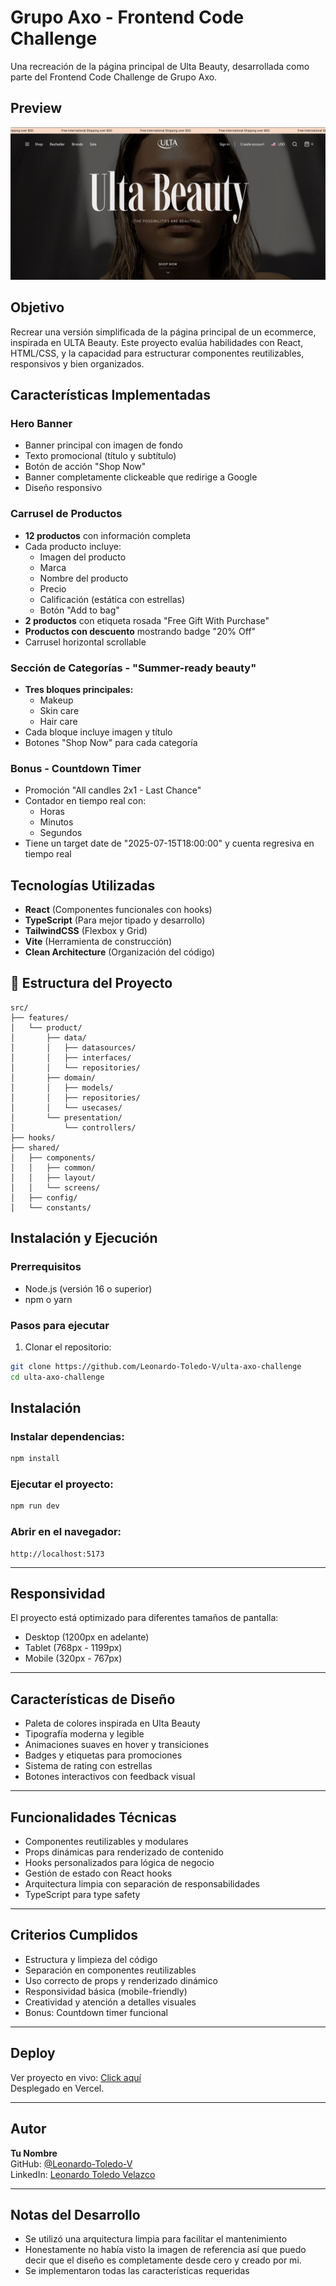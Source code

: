 # Grupo Axo - Frontend Code Challenge

Una recreación de la página principal de Ulta Beauty, desarrollada como parte del Frontend Code Challenge de Grupo Axo.

## Preview

![Ulta Beauty Clone](./preview.png)

## Objetivo

Recrear una versión simplificada de la página principal de un ecommerce, inspirada en ULTA Beauty. Este proyecto evalúa habilidades con React, HTML/CSS, y la capacidad para estructurar componentes reutilizables, responsivos y bien organizados.

## Características Implementadas

### Hero Banner
- Banner principal con imagen de fondo
- Texto promocional (título y subtítulo)
- Botón de acción "Shop Now"
- Banner completamente clickeable que redirige a Google
- Diseño responsivo

### Carrusel de Productos
- **12 productos** con información completa
- Cada producto incluye:
  - Imagen del producto
  - Marca
  - Nombre del producto
  - Precio
  - Calificación (estática con estrellas)
  - Botón "Add to bag"
- **2 productos** con etiqueta rosada "Free Gift With Purchase"
- **Productos con descuento** mostrando badge "20% Off"
- Carrusel horizontal scrollable

### Sección de Categorías - "Summer-ready beauty"
- **Tres bloques principales:**
  - Makeup
  - Skin care
  - Hair care
- Cada bloque incluye imagen y título
- Botones "Shop Now" para cada categoría

### Bonus - Countdown Timer
- Promoción "All candles 2x1 - Last Chance"
- Contador en tiempo real con:
  - Horas
  - Minutos
  - Segundos
- Tiene un target date de "2025-07-15T18:00:00"  y cuenta regresiva en tiempo real

## Tecnologías Utilizadas

- **React** (Componentes funcionales con hooks)
- **TypeScript** (Para mejor tipado y desarrollo)
- **TailwindCSS** (Flexbox y Grid)
- **Vite** (Herramienta de construcción)
- **Clean Architecture** (Organización del código)

## 📁 Estructura del Proyecto

```plaintext
src/
├── features/
│   └── product/
│       ├── data/
│       │   ├── datasources/
│       │   ├── interfaces/
│       │   └── repositories/
│       ├── domain/
│       │   ├── models/
│       │   ├── repositories/
│       │   └── usecases/
│       └── presentation/
│           └── controllers/
├── hooks/
├── shared/
│   ├── components/
│   │   ├── common/
│   │   ├── layout/
│   │   └── screens/
│   ├── config/
│   └── constants/

```
## Instalación y Ejecución

### Prerrequisitos

- Node.js (versión 16 o superior)
- npm o yarn

### Pasos para ejecutar

1. Clonar el repositorio:

```bash
git clone https://github.com/Leonardo-Toledo-V/ulta-axo-challenge
cd ulta-axo-challenge
```

## Instalación

### Instalar dependencias:

```bash
npm install
```

### Ejecutar el proyecto:

```bash
npm run dev
```

### Abrir en el navegador:

```
http://localhost:5173
```

---

## Responsividad

El proyecto está optimizado para diferentes tamaños de pantalla:

- Desktop (1200px en adelante)
- Tablet (768px - 1199px)
- Mobile (320px - 767px)

---

## Características de Diseño

- Paleta de colores inspirada en Ulta Beauty  
- Tipografía moderna y legible  
- Animaciones suaves en hover y transiciones  
- Badges y etiquetas para promociones  
- Sistema de rating con estrellas  
- Botones interactivos con feedback visual  

---

## Funcionalidades Técnicas

- Componentes reutilizables y modulares  
- Props dinámicas para renderizado de contenido  
- Hooks personalizados para lógica de negocio  
- Gestión de estado con React hooks  
- Arquitectura limpia con separación de responsabilidades  
- TypeScript para type safety  

---

## Criterios Cumplidos

- Estructura y limpieza del código  
- Separación en componentes reutilizables  
- Uso correcto de props y renderizado dinámico  
- Responsividad básica (mobile-friendly)  
- Creatividad y atención a detalles visuales  
- Bonus: Countdown timer funcional  

---

## Deploy

Ver proyecto en vivo: [Click aquí](https://ulta-axo-challenge.vercel.app/)  
Desplegado en Vercel.

---

## Autor

**Tu Nombre**  
GitHub: [@Leonardo-Toledo-V](https://github.com/Leonardo-Toledo-V)  
LinkedIn: [Leonardo Toledo Velazco](https://www.linkedin.com/in/leonardotoledov/)  

---

## Notas del Desarrollo

- Se utilizó una arquitectura limpia para facilitar el mantenimiento  
- Honestamente no había visto la imagen de referencia así que puedo decir que el diseño es completamente desde cero y creado por mi.  
- Se implementaron todas las características requeridas  


